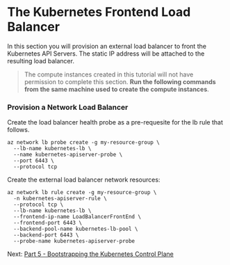 # The Kubernetes Frontend Load Balancer

In this section you will provision an external load balancer to front the Kubernetes API Servers. The static IP address will be attached to the resulting load balancer.

> The compute instances created in this tutorial will not have permission to complete this section. **Run the following commands from the same machine used to create the compute instances**.


### Provision a Network Load Balancer

Create the load balancer health probe as a pre-requesite for the lb rule that follows.

```
az network lb probe create -g my-resource-group \
  --lb-name kubernetes-lb \
  --name kubernetes-apiserver-probe \
  --port 6443 \
  --protocol tcp
```

Create the external load balancer network resources:

```
az network lb rule create -g my-resource-group \
  -n kubernetes-apiserver-rule \
  --protocol tcp \
  --lb-name kubernetes-lb \
  --frontend-ip-name LoadBalancerFrontEnd \
  --frontend-port 6443 \
  --backend-pool-name kubernetes-lb-pool \
  --backend-port 6443 \
  --probe-name kubernetes-apiserver-probe
```

Next: [Part 5 - Bootstrapping the Kubernetes Control Plane](06-part-05.md)
